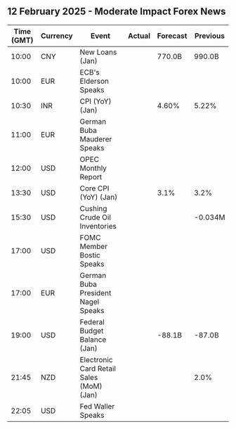 ## 12 February 2025 - Moderate Impact Forex News

| Time (GMT) | Currency | Event | Actual | Forecast | Previous |
|------|----------|-------|--------|----------|----------|
| 10:00 | CNY | New Loans (Jan) |  | 770.0B | 990.0B |
| 10:00 | EUR | ECB's Elderson Speaks |  |  |  |
| 10:30 | INR | CPI (YoY) (Jan) |  | 4.60% | 5.22% |
| 11:00 | EUR | German Buba Mauderer Speaks |  |  |  |
| 12:00 | USD | OPEC Monthly Report |  |  |  |
| 13:30 | USD | Core CPI (YoY) (Jan) |  | 3.1% | 3.2% |
| 15:30 | USD | Cushing Crude Oil Inventories |  |  | -0.034M |
| 17:00 | USD | FOMC Member Bostic Speaks |  |  |  |
| 17:00 | EUR | German Buba President Nagel Speaks |  |  |  |
| 19:00 | USD | Federal Budget Balance (Jan) |  | -88.1B | -87.0B |
| 21:45 | NZD | Electronic Card Retail Sales (MoM) (Jan) |  |  | 2.0% |
| 22:05 | USD | Fed Waller Speaks |  |  |  |
